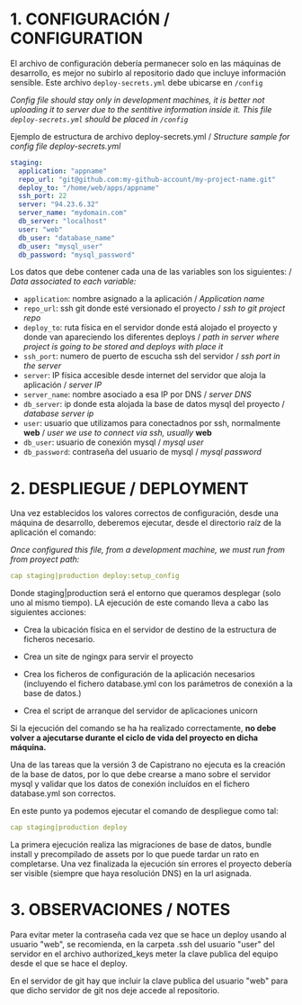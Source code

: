 # 1.  CONFIGURACIÓN / CONFIGURATION

El archivo de configuración debería permanecer solo en las máquinas de desarrollo, es mejor no subirlo al repositorio dado que incluye información sensible. Este archivo `deploy-secrets.yml` debe ubicarse en `/config`

*Config file should stay only in development machines, it is better not uploading it to server due to the sentitive information inside it. This file `deploy-secrets.yml` should be placed in `/config`*

Ejemplo de estructura de archivo deploy\-secrets.yml / *Structure sample for config file deploy\-secrets.yml*

```yml
staging:
  application: "appname"
  repo_url: "git@github.com:my-github-account/my-project-name.git"
  deploy_to: "/home/web/apps/appname"
  ssh_port: 22
  server: "94.23.6.32"
  server_name: "mydomain.com"
  db_server: "localhost"
  user: "web"
  db_user: "database_name"
  db_user: "mysql_user"
  db_password: "mysql_password"
```

Los datos que debe contener cada una de las variables son los siguientes: / *Data associated to each variable:*

* `application`: nombre asignado a la aplicación / *Application name*
* `repo_url`: ssh git donde esté versionado el proyecto / *ssh to git project repo*
* `deploy_to`: ruta física en el servidor donde está alojado el proyecto y donde van apareciendo los diferentes deploys / *path in server where project is going to be stored and deploys with place it*
* `ssh_port`: numero de puerto de escucha ssh del servidor / *ssh port in the server*
* `server`: IP física accesible desde internet del servidor que aloja la aplicación / *server IP*
* `server_name`: nombre asociado a esa IP por DNS / *server DNS*
* `db_server`: ip donde esta alojada la base de datos mysql del proyecto / *database server ip*
* `user`: usuario que utilizamos para conectadnos por ssh, normalmente **web** / *user we use to connect via ssh, usually* **web** 
* `db_user`: usuario de conexión mysql / *mysql user*
* `db_password`: contraseña del usuario de mysql / *mysql password*

# 2.  DESPLIEGUE / DEPLOYMENT

Una vez establecidos los valores correctos de configuración, desde una máquina de desarrollo, deberemos ejecutar, desde el directorio raíz de la aplicación el comando:

*Once configured this file, from a development machine, we must run from from proyect path:*

```yml
cap staging|production deploy:setup_config
```

Donde staging|production será el entorno que queramos desplegar (solo uno al mismo tiempo). LA ejecución de este comando lleva a cabo las siguientes acciones:

* Crea la ubicación física en el servidor de destino de la estructura de ficheros necesario.

* Crea un site de ngingx para servir el proyecto

* Crea los ficheros de configuración de la aplicación necesarios (incluyendo el fichero database.yml con los parámetros de conexión a la base de datos.)

* Crea el script de arranque del servidor de aplicaciones unicorn

Si la ejecución del comando se ha ha realizado correctamente, **no debe volver a ajecutarse durante el ciclo de vida del proyecto en dicha máquina.**

Una de las tareas que la versión 3 de Capistrano no ejecuta es la creación de la base de datos, por lo que debe crearse a mano sobre el servidor mysql y validar que los datos de conexión incluídos en el fichero database.yml son correctos.

En este punto ya podemos ejecutar el comando de despliegue como tal:

```yml
cap staging|production deploy
```

La primera ejecución realiza las migraciones de base de datos, bundle install y precompilado de assets por lo que puede tardar un rato en completarse. Una vez finalizada la ejecución sin errores el proyecto debería ser visible (siempre que haya resolución DNS) en la url asignada.

# 3.  OBSERVACIONES / NOTES

Para evitar meter la contraseña cada vez que se hace un deploy usando al usuario "web", se recomienda, en la carpeta .ssh del usuario "user" del servidor en el archivo authorized\_keys meter la clave publica del equipo desde el que se hace el deploy.

En el servidor de git hay que incluir la clave publica del usuario "web" para que dicho servidor de git nos deje accede al repositorio.
